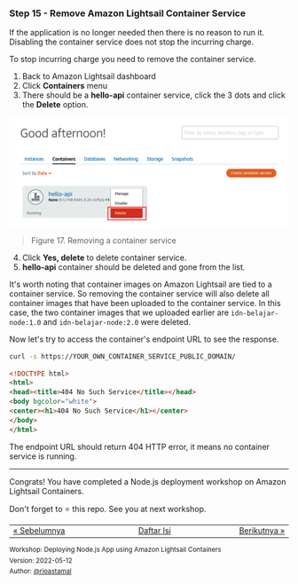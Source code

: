
### <a name="step-15"></a>Step 15 - Remove Amazon Lightsail Container Service

If the application is no longer needed then there is no reason to run it. Disabling the container service does not stop the incurring charge.

To stop incurring charge you need to remove the container service.

1. Back to Amazon Lightsail dashboard
2. Click **Containers** menu
3. There should be a **hello-api** container service, click the 3 dots and click the **Delete** option.

[![Lightsail Delete Container Service](https://raw.githubusercontent.com/rioastamal-examples/assets/main/workshop-amazon-lightsail-containers/lab-deploy-nodejs-app/images/lightsail-hello-api-delete.png)](https://raw.githubusercontent.com/rioastamal-examples/assets/main/workshop-amazon-lightsail-containers/lab-deploy-nodejs-app/images/lightsail-hello-api-delete.png)

> Figure 17. Removing a container service

4. Click **Yes, delete** to delete container service.
6. **hello-api** container should be deleted and gone from the list.

It's worth noting that container images on Amazon Lightsail are tied to a container service. So removing the container service will also delete all container images that have been uploaded to the container service. In this case, the two container images that we uploaded earlier are `idn-belajar-node:1.0` and `idn-belajar-node:2.0` were deleted.

Now let's try to access the container's endpoint URL to see the response.

```sh
curl -s https://YOUR_OWN_CONTAINER_SERVICE_PUBLIC_DOMAIN/
```

```html
<!DOCTYPE html>
<html>
<head><title>404 No Such Service</title></head>
<body bgcolor="white">
<center><h1>404 No Such Service</h1></center>
</body>
</html>
```

The endpoint URL should return 404 HTTP error, it means no container service is running.


---

Congrats! You have completed a Node.js deployment workshop on Amazon Lightsail Containers.

Don't forget to ⭐ this repo. See you at next workshop.

<table border="0" style="width: 100%; display: table;"><tr><td><a href="STEP-14.md">&laquo; Sebelumnya</td><td align="center"><a href="README.md">Daftar Isi</a></td><td align="right"><a href="README.md">Berikutnya &raquo;</a></td></tr></table>

<sup>Workshop: Deploying Node.js App using Amazon Lightsail Containers  
Version: 2022-05-12  
Author: [@rioastamal](https://github.com/rioastamal)</sup>
